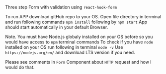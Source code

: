 Three step Form with validation using `react-hook-form`

To run APP download gitHub repo to your OS.
Open file directory in terminal and run following commands `npm install` following by `npm start`
App should start automatically in your default Browser.

Note. You must have Node.js globaly installed on your OS before so you would have access to `npm` terminal commands
To check if you have `node` installed on your OS run following in terminal `node -v`
Use `https://nodejs.org/en/` and download LTS version if you need.

Please see comments in `Form` Component about `HTTP` request and how I would do that.
